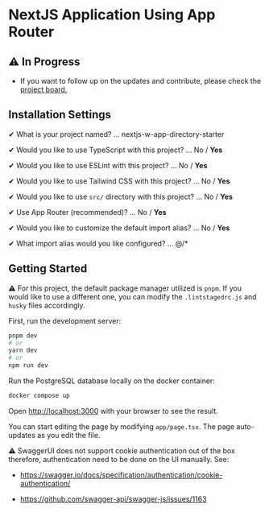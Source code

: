 # NextJS Application Using App Router

## ⚠️ In Progress

- If you want to follow up on the updates and contribute, please check the [project board.](https://github.com/users/damla/projects/7/views/4)

## Installation Settings

✔ What is your project named? … nextjs-w-app-directory-starter

✔ Would you like to use TypeScript with this project? … No / **Yes**

✔ Would you like to use ESLint with this project? … No / **Yes**

✔ Would you like to use Tailwind CSS with this project? … No / **Yes**

✔ Would you like to use `src/` directory with this project? … No / **Yes**

✔ Use App Router (recommended)? … No / **Yes**

✔ Would you like to customize the default import alias? … No / **Yes**

✔ What import alias would you like configured? … @/\*

## Getting Started

⚠️ For this project, the default package manager utilized is `pnpm`. If you would like to use a different one, you can modify the `.lintstagedrc.js` and `husky` files accordingly.

First, run the development server:

```bash
pnpm dev
# or
yarn dev
# or
npm run dev
```

Run the PostgreSQL database locally on the docker container:

```bash
docker compose up
```

Open [http://localhost:3000](http://localhost:3000) with your browser to see the result.

You can start editing the page by modifying `app/page.tsx`. The page auto-updates as you edit the file.

⚠️ SwaggerUI does not support cookie authentication out of the box therefore, authentication need to be done on the UI manually. See:

- <https://swagger.io/docs/specification/authentication/cookie-authentication/>

- <https://github.com/swagger-api/swagger-js/issues/1163>
